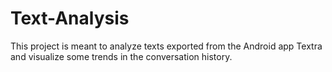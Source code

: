 # Text-Analysis
This project is meant to analyze texts exported from the Android app Textra and visualize some trends in the conversation history.